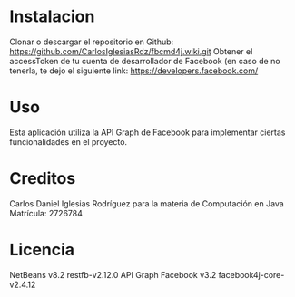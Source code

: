 Instalacion
===========
Clonar o descargar el repositorio en Github: https://github.com/CarlosIglesiasRdz/fbcmd4j.wiki.git Obtener el accessToken de tu cuenta de desarrollador de Facebook (en caso de no tenerla, te dejo el siguiente link: https://developers.facebook.com/

Uso
====
Esta aplicación utiliza la API Graph de Facebook para implementar ciertas funcionalidades en el proyecto.

Creditos
=========
Carlos Daniel Iglesias Rodríguez para la materia de Computación en Java
Matrícula: 2726784

Licencia
========
NetBeans v8.2
restfb-v2.12.0
API Graph Facebook v3.2
facebook4j-core-v2.4.12

